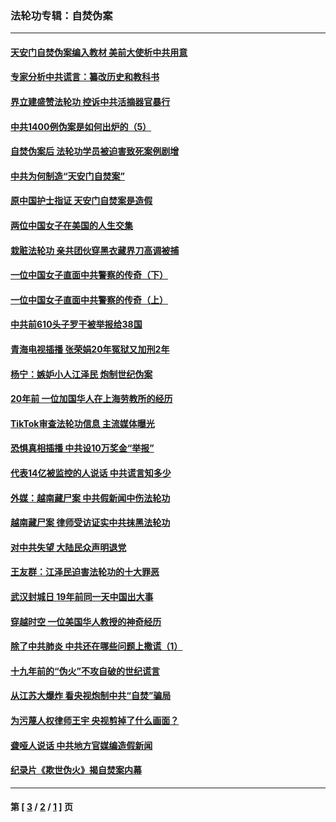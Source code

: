 ### 法轮功专辑：自焚伪案
---
#### [天安门自焚伪案编入教材 美前大使析中共用意](../../pages/nf5562/n13791932.md?11220430) 
#### [专家分析中共谎言：纂改历史和教科书](../../pages/nf5562/n13781542.md?11220430) 
#### [界立建盛赞法轮功 控诉中共活摘器官暴行](../../pages/nf5562/n13781971.md?11220430) 
#### [中共1400例伪案是如何出炉的（5）](../../pages/nf5562/n13226831.md?11220430) 
#### [自焚伪案后 法轮功学员被迫害致死案例剧增](../../pages/nf5562/n13190600.md?11220430) 
#### [中共为何制造“天安门自焚案”](../../pages/nf5562/n13183270.md?11220430) 
#### [原中国护士指证 天安门自焚案是造假](../../pages/nf5562/n13172289.md?11220430) 
#### [两位中国女子在美国的人生交集](../../pages/nf5562/n13156138.md?11220430) 
#### [栽赃法轮功 亲共团伙穿黑衣藏界刀高调被捕](../../pages/nf5562/n13073780.md?11220430) 
#### [一位中国女子直面中共警察的传奇（下）](../../pages/nf5562/n12989706.md?11220430) 
#### [一位中国女子直面中共警察的传奇（上）](../../pages/nf5562/n12985072.md?11220430) 
#### [中共前610头子罗干被举报给38国](../../pages/nf5562/n12975419.md?11220430) 
#### [青海电视插播 张荣娟20年冤狱又加刑2年](../../pages/nf5562/n12738166.md?11220430) 
#### [杨宁：嫉妒小人江泽民 炮制世纪伪案](../../pages/nf5562/n12724108.md?11220430) 
#### [20年前 一位加国华人在上海劳教所的经历](../../pages/nf5562/n12707932.md?11220430) 
#### [TikTok审查法轮功信息 主流媒体曝光](../../pages/nf5562/n12362336.md?11220430) 
#### [恐惧真相插播 中共设10万奖金“举报”](../../pages/nf5562/n12306396.md?11220430) 
#### [代表14亿被监控的人说话 中共谎言知多少](../../pages/nf5562/n12297484.md?11220430) 
#### [外媒：越南藏尸案 中共假新闻中伤法轮功](../../pages/nf5562/n12264411.md?11220430) 
#### [越南藏尸案 律师受访证实中共抹黑法轮功](../../pages/nf5562/n12261878.md?11220430) 
#### [对中共失望 大陆民众声明退党](../../pages/nf5562/n12187315.md?11220430) 
#### [王友群：江泽民迫害法轮功的十大罪恶](../../pages/nf5562/n12169074.md?11220430) 
#### [武汉封城日 19年前同一天中国出大事](../../pages/nf5562/n12150901.md?11220430) 
#### [穿越时空  一位美国华人教授的神奇经历](../../pages/nf5562/n12097460.md?11220430) 
#### [除了中共肺炎 中共还在哪些问题上撒谎（1）](../../pages/nf5562/n11955770.md?11220430) 
#### [十九年前的“伪火”不攻自破的世纪谎言](../../pages/nf5562/n11813238.md?11220430) 
#### [从江苏大爆炸 看央视炮制中共“自焚”骗局](../../pages/nf5562/n11140275.md?11220430) 
#### [为污蔑人权律师王宇 央视剪掉了什么画面？](../../pages/nf5562/n11130142.md?11220430) 
#### [聋哑人说话 中共地方官媒编造假新闻](../../pages/nf5562/n11006067.md?11220430) 
#### [纪录片《欺世伪火》揭自焚案内幕](../../pages/nf5562/n11002664.md?11220430) 

---
#### 第 [ [3](./3.md?11220430) / [2](./2.md?11220430) / [1](./1.md?11220430) ] 页
